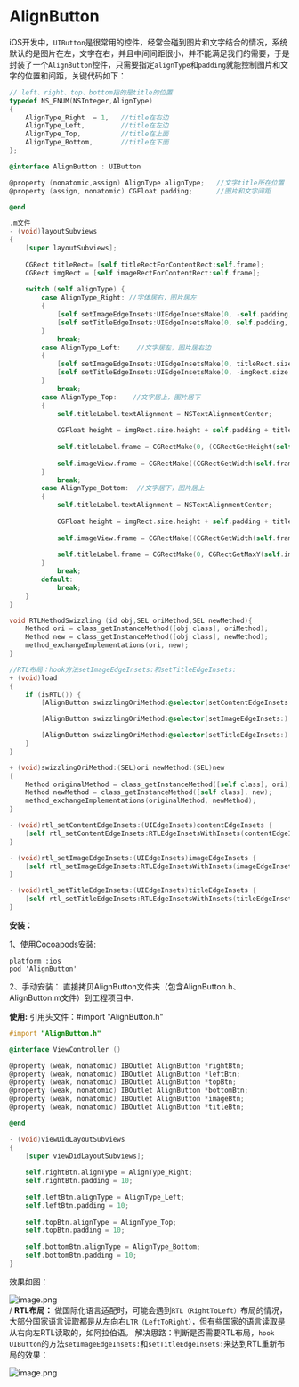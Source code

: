 # AlignButton
iOS开发中，`UIButton`是很常用的控件，经常会碰到图片和文字结合的情况，系统默认的是图片在左，文字在右，并且中间间距很小，并不能满足我们的需要，于是封装了一个`AlignButton`控件，只需要指定`alignType`和`padding`就能控制图片和文字的位置和间距，关键代码如下：
``` objective-c
// left、right、top、bottom指的是title的位置
typedef NS_ENUM(NSInteger,AlignType)
{
    AlignType_Right  = 1,   //title在右边
    AlignType_Left,         //title在左边
    AlignType_Top,          //title在上面
    AlignType_Bottom,       //title在下面
};

@interface AlignButton : UIButton

@property (nonatomic,assign) AlignType alignType;   //文字title所在位置
@property (assign, nonatomic) CGFloat padding;      //图片和文字间距

@end

.m文件
- (void)layoutSubviews
{
    [super layoutSubviews];
    
    CGRect titleRect= [self titleRectForContentRect:self.frame];
    CGRect imgRect = [self imageRectForContentRect:self.frame];
    
    switch (self.alignType) {
        case AlignType_Right: //字体居右，图片居左
        {
            [self setImageEdgeInsets:UIEdgeInsetsMake(0, -self.padding, 0, 0)];
            [self setTitleEdgeInsets:UIEdgeInsetsMake(0, self.padding, 0, 0)];
        }
            break;
        case AlignType_Left:    //文字居左，图片居右边
        {
            [self setImageEdgeInsets:UIEdgeInsetsMake(0, titleRect.size.width + self.padding, 0, -titleRect.size.width)];
            [self setTitleEdgeInsets:UIEdgeInsetsMake(0, -imgRect.size.width - self.padding, 0, imgRect.size.width)];
        }
            break;
        case AlignType_Top:    //文字居上，图片居下
        {
            self.titleLabel.textAlignment = NSTextAlignmentCenter;
            
            CGFloat height = imgRect.size.height + self.padding + titleRect.size.height;
            
            self.titleLabel.frame = CGRectMake(0, (CGRectGetHeight(self.frame) - height) / 2, CGRectGetWidth(self.frame), CGRectGetHeight(self.titleLabel.frame));
            
            self.imageView.frame = CGRectMake((CGRectGetWidth(self.frame) - imgRect.size.width) / 2, CGRectGetMaxY(self.titleLabel.frame) + self.padding, imgRect.size.width, imgRect.size.height);
        }
            break;
        case AlignType_Bottom:  //文字居下，图片居上
        {
            self.titleLabel.textAlignment = NSTextAlignmentCenter;
            
            CGFloat height = imgRect.size.height + self.padding + titleRect.size.height;
            
            self.imageView.frame = CGRectMake((CGRectGetWidth(self.frame) - imgRect.size.width) / 2, (CGRectGetHeight(self.frame) - height) / 2, imgRect.size.width, imgRect.size.height);
            
            self.titleLabel.frame = CGRectMake(0, CGRectGetMaxY(self.imageView.frame) + self.padding, CGRectGetWidth(self.frame), CGRectGetHeight(self.titleLabel.frame));
        }
            break;
        default:
            break;
    }
}

void RTLMethodSwizzling (id obj,SEL oriMethod,SEL newMethod){
    Method ori = class_getInstanceMethod([obj class], oriMethod);
    Method new = class_getInstanceMethod([obj class], newMethod);
    method_exchangeImplementations(ori, new);
}

//RTL布局：hook方法setImageEdgeInsets:和setTitleEdgeInsets:
+ (void)load
{
    if (isRTL()) {
        [AlignButton swizzlingOriMethod:@selector(setContentEdgeInsets:) newMethod:@selector(rtl_setContentEdgeInsets:)];

        [AlignButton swizzlingOriMethod:@selector(setImageEdgeInsets:) newMethod:@selector(rtl_setImageEdgeInsets:)];

        [AlignButton swizzlingOriMethod:@selector(setTitleEdgeInsets:) newMethod:@selector(rtl_setTitleEdgeInsets:)];
    }
}

+ (void)swizzlingOriMethod:(SEL)ori newMethod:(SEL)new
{
    Method originalMethod = class_getInstanceMethod([self class], ori);
    Method newMethod = class_getInstanceMethod([self class], new);
    method_exchangeImplementations(originalMethod, newMethod);
}

- (void)rtl_setContentEdgeInsets:(UIEdgeInsets)contentEdgeInsets {
    [self rtl_setContentEdgeInsets:RTLEdgeInsetsWithInsets(contentEdgeInsets)];
}

- (void)rtl_setImageEdgeInsets:(UIEdgeInsets)imageEdgeInsets {
    [self rtl_setImageEdgeInsets:RTLEdgeInsetsWithInsets(imageEdgeInsets)];
}

- (void)rtl_setTitleEdgeInsets:(UIEdgeInsets)titleEdgeInsets {
    [self rtl_setTitleEdgeInsets:RTLEdgeInsetsWithInsets(titleEdgeInsets)];
}
```
**安装：**

1、使用Cocoapods安装:
```
platform :ios
pod 'AlignButton'
```
2、手动安装：
直接拷贝AlignButton文件夹（包含AlignButton.h、AlignButton.m文件）到工程项目中.

**使用:** 引用头文件：#import "AlignButton.h"

```objective-c
#import "AlignButton.h"

@interface ViewController ()

@property (weak, nonatomic) IBOutlet AlignButton *rightBtn;
@property (weak, nonatomic) IBOutlet AlignButton *leftBtn;
@property (weak, nonatomic) IBOutlet AlignButton *topBtn;
@property (weak, nonatomic) IBOutlet AlignButton *bottomBtn;
@property (weak, nonatomic) IBOutlet AlignButton *imageBtn;
@property (weak, nonatomic) IBOutlet AlignButton *titleBtn;

@end

- (void)viewDidLayoutSubviews
{
    [super viewDidLayoutSubviews];
    
    self.rightBtn.alignType = AlignType_Right;
    self.rightBtn.padding = 10;
    
    self.leftBtn.alignType = AlignType_Left;
    self.leftBtn.padding = 10;
    
    self.topBtn.alignType = AlignType_Top;
    self.topBtn.padding = 10;
    
    self.bottomBtn.alignType = AlignType_Bottom;
    self.bottomBtn.padding = 10;
}
```
效果如图：

![image.png](https://upload-images.jianshu.io/upload_images/14783192-e81af3225f567d92.png?imageMogr2/auto-orient/strip%7CimageView2/2/w/1240)       
/
**RTL布局：**  做国际化语言适配时，可能会遇到`RTL（RightToLeft）`布局的情况，大部分国家语言读取都是从左向右`LTR（LeftToRight）`，但有些国家的语言读取是从右向左RTL读取的，如阿拉伯语。
解决思路：判断是否需要RTL布局，`hook UIButton`的方法`setImageEdgeInsets:`和`setTitleEdgeInsets:`来达到RTL重新布局的效果：

![image.png](https://upload-images.jianshu.io/upload_images/14783192-f641ce6a86ebdec8.png?imageMogr2/auto-orient/strip%7CimageView2/2/w/1240)

